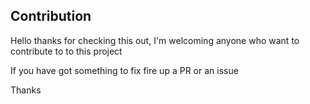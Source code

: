 ## Contribution

Hello thanks for checking this out, I'm welcoming anyone who want to contribute
to to this project

If you have got something to fix fire up a PR or an issue

Thanks
